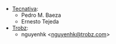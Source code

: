 - [Tecnativa](https://www.tecnativa.com):
  - Pedro M. Baeza
  - Ernesto Tejeda
- [Trobz](https://trobz.com):
  - nguyenhk \<<nguyenhk@trobz.com>\>
